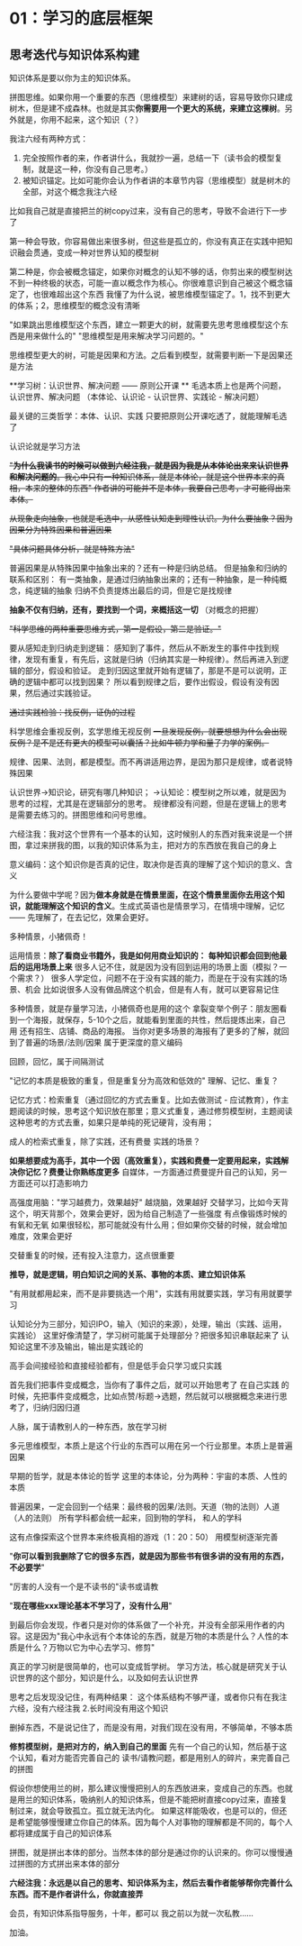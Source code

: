 # 01：学习的底层框架

## 思考迭代与知识体系构建

知识体系是要以你为主的知识体系。

拼图思维。如果你用一个重要的东西（思维模型）来建树的话，容易导致你只建成树木，但是建不成森林。也就是其实**你需要用一个更大的系统，来建立这棵树**。另外就是，你用不起来，这个知识（？）

我注六经有两种方式：

1. 完全按照作者的来，作者讲什么，我就抄一遍，总结一下（读书会的模型复制，就是这一种，你没有自己思考。）
2. 被知识锚定。比如可能你会认为作者讲的本章节内容（思维模型）就是树木的全部，对这个概念我注六经

比如我自己就是直接把兰的树copy过来，没有自己的思考，导致不会进行下一步了

第一种会导致，你容易做出来很多树，但这些是孤立的，你没有真正在实践中把知识融会贯通，变成一种对世界认知的模型树

第二种是，你会被概念锚定，如果你对概念的认知不够的话，你剪出来的模型树达不到一种终极的状态，可能一直以概念作为核心。你很难意识到自己被这个概念锚定了，也很难超出这个东西
我懂了为什么说，被思维模型锚定了。1，找不到更大的体系；2，思维模型的概念没有清晰

"如果跳出思维模型这个东西，建立一颗更大的树，就需要先思考思维模型这个东西是用来做什么的"
"思维模型是用来解决学习问题的。"

思维模型更大的树，可能是因果和方法。之后看到模型，就需要判断一下是因果还是方法

**学习树：认识世界、解决问题 —— 原则公开课 ** 
毛选本质上也是两个问题，认识世界、解决问题
（本体论、认识论 - 认识世界、实践论 - 解决问题）

最关键的三类哲学：本体、认识、实践
只要把原则公开课吃透了，就能理解毛选了

认识论就是学习方法

~~"**为什么我读书的时候可以做到六经注我，就是因为我是从本体论出来来认识世界和解决问题的**。我心中只有一种知识体系，就是本体论，就是这个世界本来的真相，本来的整体的东西"
作者讲的可能并不是本体，我要自己思考，才可能得出来本体。~~

~~从现象走向抽象，也就是毛选中，从感性认知走到理性认识。为什么要抽象？因为因果分为特殊因果和普遍因果~~

~~"具体问题具体分析，就是特殊方法"~~

普遍因果是从特殊因果中抽象出来的？还有一种是归纳总结。
但是抽象和归纳的联系和区别：
有一类抽象，是通过归纳抽象出来的；还有一种抽象，是一种纯概念，纯逻辑的抽象
归纳不负责提炼出最后的词，但是它是找规律

**抽象不仅有归纳，还有，要找到一个词，来概括这一切** （对概念的把握）

~~"科学思维的两种重要思维方式，第一是假设，第二是验证。"~~

要从感知走到归纳走到逻辑：
感知到了事件，然后从不断发生的事件中找到规律，发现有重复，有先后，这就是归纳（归纳其实是一种规律）。然后再进入到逻辑的部分，假设和验证。
走到归因这里就开始有逻辑了，那是不是可以说明，正确的逻辑中都可以找到因果？
所以看到规律之后，要作出假设，假设有没有因果，然后通过实践验证。

~~通过实践检验：找反例，证伪的过程~~

科学思维会重视反例，玄学思维无视反例
~~一旦发现反例，就要想想为什么会出现反例？是不是还有更大的模型可以囊括？比如牛顿力学和量子力学的案例。~~

规律、因果、法则，都是模型。而不再讲适用边界，是因为那只是规律，或者说特殊因果

认识世界→知识论，研究有哪几种知识；
→认知论：模型树之所以难，就是因为思考的过程，尤其是在逻辑部分的思考。
规律都没有问题，但是在逻辑上的思考是需要去练习的。拼图思维和问号思维。

六经注我：我对这个世界有一个基本的认知，这时候别人的东西对我来说是一个拼图，拿过来拼我的图，以我的知识体系为主，把对方的东西放在我自己的身上



意义编码：这个知识你是否真的记住，取决你是否真的理解了这个知识的意义、含义

为什么要做中学呢？因为**做本身就是在情景里面，在这个情景里面你去用这个知识，就能理解这个知识的含义**。生成式英语也是情景学习，在情境中理解，记忆 —— 先理解了，在去记忆，效果会更好。

多种情景，小猪佩奇！

运用情景：**除了看商业书籍外，我是如何用商业知识的：**
**每种知识都会回到他最后的运用场景上来** 
很多人记不住，就是因为没有回到运用的场景上面（模拟？一个需求？）
很多人学定位，问题不在于没有实践的能力，而是在于没有实践的场景、机会
比如说很多人没有做品牌这个机会，但是有人有，就可以更容易记住

多种情景，就是存量学习法，小猪佩奇也是用的这个
拿裂变举个例子：朋友圈看到一个海报，就保存，5-10个之后，就能看到里面的共性，然后提炼出来，自己用
还有招生、店铺、商品的海报。
当你对更多场景的海报有了更多的了解，就回到了普遍的场景/法则/因果
属于更深度的意义编码

回顾，回忆，属于间隔测试

"记忆的本质是极致的重复，但是重复分为高效和低效的"
理解、记忆、重复？

记忆方式：检索重复（通过回忆的方式去重复。比如去做测试 - 应试教育），作主题阅读的时候，思考这个知识放在那里；意义式重复，通过修剪模型树，主题阅读这种思考的方式去重，如果只是单纯的死记硬背，没有用；

成人的检索式重复，除了实践，还有费曼
实践的场景？

**如果想要成为高手，其中一个因（高效重复），实践和费曼一定要用起来，实践解决你记忆？费曼让你熟练度更多**
自媒体，一方面通过费曼提升自己的认知，另一方面还可以打造影响力

高强度用脑："学习越费力，效果越好"
越烧脑，效果越好
交替学习，比如今天背这个，明天背那个，效果会更好，因为给自己制造了一些强度
有点像锻炼时候的有氧和无氧
如果很轻松，那可能就没有什么用；但如果你交替的时候，就会增加难度，效果会更好

交替重复的时候，还有投入注意力，这点很重要

**推导，就是逻辑，明白知识之间的关系、事物的本质、建立知识体系**

"有用就都用起来，而不是非要挑选一个用"，实践有用就要实践，学习有用就要学习

认知论分为三部分，知识IPO，输入（知识的来源），处理，输出（实践、运用，实践论）
这里好像清楚了，学习树可能属于处理部分？把很多知识串联起来了
认知论这里不涉及输出，输出是实践论的

高手会间接经验和直接经验都有，但是低手会只学习或只实践

首先我们把事件变成概念，当你有了事件之后，就可以开始思考了
在自己实践 的时候，先把事件变成概念，比如点赞/标题→选题，然后就可以根据概念来进行思考了，归纳归因归道

人脉，属于请教别人的一种东西，放在学习树

多元思维模型，本质上是这个行业的东西可以用在另一个行业那里。本质上是普遍因果

早期的哲学，就是本体论的哲学
这里的本体论，分为两种：宇宙的本质、人性的本质

普遍因果，一定会回到一个结果：最终极的因果/法则。天道（物的法则）人道（人的法则）
所有学科都会统一起来，回到物的学科， 和人的学科

这有点像探索这个世界本来终极真相的游戏（1：20：50）
用模型树逐渐完善

"**你可以看到我删除了它的很多东西，就是因为那些书有很多讲的没有用的东西，不必要学**"

"厉害的人没有一个是不读书的"读书或请教

"**现在哪些xxx理论基本不学习了，没有什么用**"

到最后你会发现，作者只是对你的体系做了一个补充，并没有全部采用作者的内容。这是因为"我心中永远有个本体论的东西，就是万物的本质是什么？人性的本质是什么？万物以它为中心去学习、修剪"

真正的学习树是很简单的，也可以变成哲学树。
学习方法，核心就是研究关于认识世界的这个部分，知识是什么，以及如何去认识世界

思考之后发现没记住，有两种结果：
这个体系结构不够严谨，或者你只有在我注六经，没有六经注我
2.长时间没有用这个知识

删掉东西，不是说记住了，而是没有用，对我们现在没有用，不够简单，不够本质

**修剪模型树，是把对方的，纳入到自己的里面** 
先有一个自己的认知，然后基于这个认知，看对方能否完善自己的
读书/请教问题，都是用别人的碎片，来完善自己的拼图

假设你想使用兰的树，那么建议慢慢把别人的东西放进来，变成自己的东西。也就是用兰的知识体系，吸纳别人的知识体系，但是不能把树直接copy过来，直接复制过来，就会导致孤立。孤立就无法内化。
如果这样能吸收，也是可以的，但还是希望能够慢慢建立你自己的体系。因为每个人对事物的理解都是不同的，每个人都将建成属于自己的知识体系

拼图，就是拼出本体的部分。当然本体的部分是通过你的认识来的。你可以慢慢通过拼图的方式拼出来本体的部分

**六经注我：永远是以自己的思考、知识体系为主，然后去看作者能够帮你完善什么东西。而不是作者讲什么，你就直接弄** 

会员，有知识体系指导服务，十年，都可以
我之前以为就一次私教……

加油。























